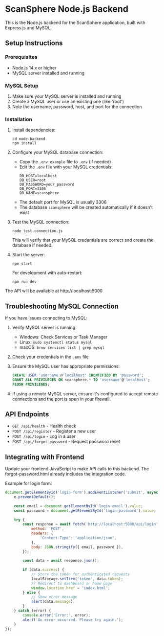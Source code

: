 # ScanSphere Node.js Backend

This is the Node.js backend for the ScanSphere application, built with Express.js and MySQL.

## Setup Instructions

### Prerequisites
- Node.js 14.x or higher
- MySQL server installed and running

### MySQL Setup
1. Make sure your MySQL server is installed and running
2. Create a MySQL user or use an existing one (like 'root')
3. Note the username, password, host, and port for the connection

### Installation

1. Install dependencies:
   ```
   cd node-backend
   npm install
   ```

2. Configure your MySQL database connection:
   - Copy the `.env.example` file to `.env` (if needed)
   - Edit the `.env` file with your MySQL credentials:
     ```
     DB_HOST=localhost
     DB_USER=root
     DB_PASSWORD=your_password
     DB_PORT=3306
     DB_NAME=scansphere
     ```
   - The default port for MySQL is usually 3306
   - The database `scansphere` will be created automatically if it doesn't exist

3. Test the MySQL connection:
   ```
   node test-connection.js
   ```
   This will verify that your MySQL credentials are correct and create the database if needed.

4. Start the server:
   ```
   npm start
   ```
   
   For development with auto-restart:
   ```
   npm run dev
   ```

The API will be available at http://localhost:5000

## Troubleshooting MySQL Connection

If you have issues connecting to MySQL:

1. Verify MySQL server is running:
   - Windows: Check Services or Task Manager
   - Linux: `sudo systemctl status mysql`
   - macOS: `brew services list | grep mysql`

2. Check your credentials in the `.env` file

3. Ensure the MySQL user has appropriate permissions:
   ```sql
   CREATE USER 'username'@'localhost' IDENTIFIED BY 'password';
   GRANT ALL PRIVILEGES ON scansphere.* TO 'username'@'localhost';
   FLUSH PRIVILEGES;
   ```

4. If using a remote MySQL server, ensure it's configured to accept remote connections and the port is open in your firewall.

## API Endpoints

- `GET /api/health` - Health check
- `POST /api/register` - Register a new user
- `POST /api/login` - Log in a user
- `POST /api/forgot-password` - Request password reset

## Integrating with Frontend

Update your frontend JavaScript to make API calls to this backend. The forgot-password.html already includes the integration code.

Example for login form:

```javascript
document.getElementById('login-form').addEventListener('submit', async (e) => {
    e.preventDefault();
    
    const email = document.getElementById('login-email').value;
    const password = document.getElementById('login-password').value;
    
    try {
        const response = await fetch('http://localhost:5000/api/login', {
            method: 'POST',
            headers: {
                'Content-Type': 'application/json',
            },
            body: JSON.stringify({ email, password }),
        });
        
        const data = await response.json();
        
        if (data.success) {
            // Store the token for authenticated requests
            localStorage.setItem('token', data.token);
            // Redirect to dashboard or home page
            window.location.href = 'index.html';
        } else {
            // Show error message
            alert(data.message);
        }
    } catch (error) {
        console.error('Error:', error);
        alert('An error occurred. Please try again.');
    }
});
``` 